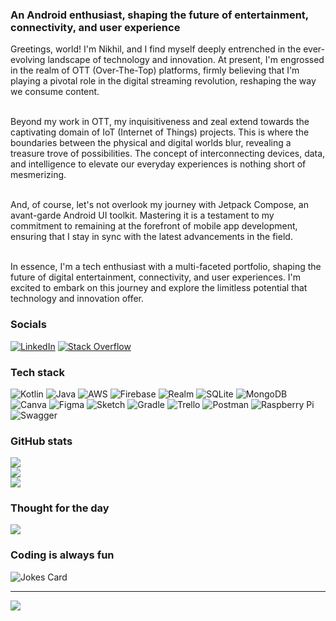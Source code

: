 ### An Android enthusiast, shaping the future of entertainment, connectivity, and user experience

Greetings, world! I'm Nikhil, and I find myself deeply entrenched in the ever-evolving landscape of technology and innovation. At present, I'm engrossed in the realm of OTT (Over-The-Top) platforms, firmly believing that I'm playing a pivotal role in the digital streaming revolution, reshaping the way we consume content.

<br>Beyond my work in OTT, my inquisitiveness and zeal extend towards the captivating domain of IoT (Internet of Things) projects. This is where the boundaries between the physical and digital worlds blur, revealing a treasure trove of possibilities. The concept of interconnecting devices, data, and intelligence to elevate our everyday experiences is nothing short of mesmerizing.

<br>And, of course, let's not overlook my journey with Jetpack Compose, an avant-garde Android UI toolkit. Mastering it is a testament to my commitment to remaining at the forefront of mobile app development, ensuring that I stay in sync with the latest advancements in the field.

<br>In essence, I'm a tech enthusiast with a multi-faceted portfolio, shaping the future of digital entertainment, connectivity, and user experiences. I'm excited to embark on this journey and explore the limitless potential that technology and innovation offer.




### Socials
[![LinkedIn](https://img.shields.io/badge/LinkedIn-%230077B5.svg?logo=linkedin&logoColor=white)](https://linkedin.com/in/nikhilcgopi) [![Stack Overflow](https://img.shields.io/badge/-Stackoverflow-FE7A16?logo=stack-overflow&logoColor=white)](https://stackoverflow.com/users/3038899) 

### Tech stack
![Kotlin](https://img.shields.io/badge/kotlin-%230095D5.svg?style=flat&logo=kotlin&logoColor=white) ![Java](https://img.shields.io/badge/java-%23ED8B00.svg?style=flat&logo=java&logoColor=white) ![AWS](https://img.shields.io/badge/AWS-%23FF9900.svg?style=flat&logo=amazon-aws&logoColor=white) ![Firebase](https://img.shields.io/badge/firebase-%23039BE5.svg?style=flat&logo=firebase) ![Realm](https://img.shields.io/badge/Realm-39477F?style=flat&logo=realm&logoColor=white) ![SQLite](https://img.shields.io/badge/sqlite-%2307405e.svg?style=flat&logo=sqlite&logoColor=white) ![MongoDB](https://img.shields.io/badge/MongoDB-%234ea94b.svg?style=flat&logo=mongodb&logoColor=white) ![Canva](https://img.shields.io/badge/Canva-%2300C4CC.svg?style=flat&logo=Canva&logoColor=white) 	![Figma](https://img.shields.io/badge/figma-%23F24E1E.svg?style=flat&logo=figma&logoColor=white) ![Sketch](https://img.shields.io/badge/Sketch-FFB387?style=flat&logo=sketch&logoColor=black) ![Gradle](https://img.shields.io/badge/Gradle-02303A.svg?style=flat&logo=Gradle&logoColor=white) ![Trello](https://img.shields.io/badge/Trello-%23026AA7.svg?style=flat&logo=Trello&logoColor=white) ![Postman](https://img.shields.io/badge/Postman-FF6C37?style=flat&logo=postman&logoColor=white) ![Raspberry Pi](https://img.shields.io/badge/-RaspberryPi-C51A4A?style=flat&logo=Raspberry-Pi) ![Swagger](https://img.shields.io/badge/-Swagger-%23Clojure?style=flat&logo=swagger&logoColor=white)
### GitHub stats
![](https://github-readme-stats.vercel.app/api?username=Nikhil-z&theme=dark&hide_border=false&include_all_commits=false&count_private=false)<br/>
![](https://github-readme-streak-stats.herokuapp.com/?user=Nikhil-z&theme=dark&hide_border=false)<br/>
![](https://github-readme-stats.vercel.app/api/top-langs/?username=Nikhil-z&theme=dark&hide_border=false&include_all_commits=false&count_private=false&layout=compact)

### Thought for the day
![](https://quotes-github-readme.vercel.app/api?type=horizontal&theme=tokyonight)

### Coding is always fun
![Jokes Card](https://readme-jokes.vercel.app/api)


---
[![](https://visitcount.itsvg.in/api?id=Nikhil-z&icon=0&color=0)](https://visitcount.itsvg.in)
